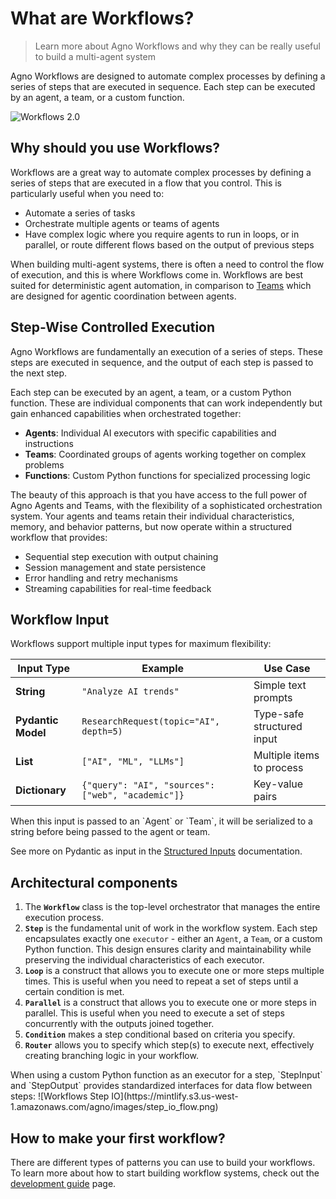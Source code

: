 # What are Workflows?

> Learn more about Agno Workflows and why they can be really useful to build a multi-agent system

Agno Workflows are designed to automate complex processes by defining a series of steps that are executed in sequence. Each step can be executed by an agent, a team, or a custom function.

![Workflows 2.0](https://mintlify.s3.us-west-1.amazonaws.com/agno/images/workflows_v2_flow.png)

## Why should you use Workflows?

Workflows are a great way to automate complex processes by defining a series of steps that are executed in a flow that you control. This is particularly useful when you need to:

* Automate a series of tasks
* Orchestrate multiple agents or teams of agents
* Have complex logic where you require agents to run in loops, or in parallel, or route different flows based on the output of previous steps

When building multi-agent systems, there is often a need to control the flow of execution, and this is where Workflows come in. Workflows are best suited for deterministic agent automation, in comparison to [Teams](/teams) which are designed for agentic coordination between agents.

## Step-Wise Controlled Execution

Agno Workflows are fundamentally an execution of a series of steps. These steps are executed in sequence, and the output of each step is passed to the next step.

Each step can be executed by an agent, a team, or a custom Python function. These are individual components that can work independently but gain enhanced capabilities when orchestrated together:

* **Agents**: Individual AI executors with specific capabilities and instructions
* **Teams**: Coordinated groups of agents working together on complex problems
* **Functions**: Custom Python functions for specialized processing logic

The beauty of this approach is that you have access to the full power of Agno Agents and Teams, with the flexibility of a sophisticated orchestration system.
Your agents and teams retain their individual characteristics, memory, and behavior patterns, but now operate within a structured workflow that provides:

* Sequential step execution with output chaining
* Session management and state persistence
* Error handling and retry mechanisms
* Streaming capabilities for real-time feedback

## Workflow Input

Workflows support multiple input types for maximum flexibility:

| Input Type         | Example                                           | Use Case                   |
| ------------------ | ------------------------------------------------- | -------------------------- |
| **String**         | `"Analyze AI trends"`                             | Simple text prompts        |
| **Pydantic Model** | `ResearchRequest(topic="AI", depth=5)`            | Type-safe structured input |
| **List**           | `["AI", "ML", "LLMs"]`                            | Multiple items to process  |
| **Dictionary**     | `{"query": "AI", "sources": ["web", "academic"]}` | Key-value pairs            |

<Note>
  When this input is passed to an `Agent` or `Team`, it will be serialized to a string before being passed to the agent or team.
</Note>

See more on Pydantic as input in the [Structured Inputs](/workflows_2/advanced#structured-inputs) documentation.

## Architectural components

1. The **`Workflow`** class is the top-level orchestrator that manages the entire execution process.
2. **`Step`** is the fundamental unit of work in the workflow system. Each step encapsulates exactly one `executor` - either an `Agent`, a `Team`, or a custom Python function. This design ensures clarity and maintainability while preserving the individual characteristics of each executor.
3. **`Loop`** is a construct that allows you to execute one or more steps multiple times. This is useful when you need to repeat a set of steps until a certain condition is met.
4. **`Parallel`** is a construct that allows you to execute one or more steps in parallel. This is useful when you need to execute a set of steps concurrently with the outputs joined together.
5. **`Condition`** makes a step conditional based on criteria you specify.
6. **`Router`** allows you to specify which step(s) to execute next, effectively creating branching logic in your workflow.

<Note>
  When using a custom Python function as an executor for a step, `StepInput` and `StepOutput` provides standardized interfaces for data flow between steps:
  ![Workflows Step IO](https://mintlify.s3.us-west-1.amazonaws.com/agno/images/step_io_flow.png)
</Note>

## How to make your first workflow?

There are different types of patterns you can use to build your workflows.
To learn more about how to start building workflow systems, check out the [development guide](/workflows_2/types_of_workflows) page.
